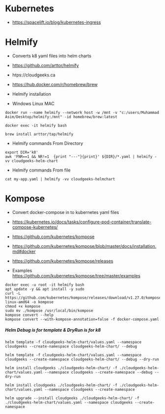 # Kubernetes

- https://spacelift.io/blog/kubernetes-ingress


# Helmify

- Converts k8 yaml files into helm charts

- https://github.com/arttor/helmify

- htps://cloudgeeks.ca

- https://hub.docker.com/r/homebrew/brew


- Helmify installation

- Windows Linux MAC

```helmify
docker run --name helmify --network host -w /mnt -v "c:/users/Muhammad Asim/Desktop/helmify:/mnt" -id homebrew/brew:latest

docker exec -it helmify bash

brew install arttor/tap/helmify
```

- Helmify commands From Directory
```helmify
export DIR='k8'
awk 'FNR==1 && NR!=1  {print "---"}{print}' ${DIR}/*.yaml | helmify -vv cloudgeeks-helm-chart 
```

- Helmify commands From file
```helmify
cat my-app.yaml | helmify -vv cloudgeeks-helmchart
```

# Kompose

- Convert docker-compose in to kubernetes yaml files

- https://kubernetes.io/docs/tasks/configure-pod-container/translate-compose-kubernetes/

- https://github.com/kubernetes/kompose

- https://github.com/kubernetes/kompose/blob/master/docs/installation.md#docker

- https://github.com/kubernetes/kompose/releases

- Examples https://github.com/kubernetes/kompose/tree/master/examples

```kompose
docker exec -u root -it helmify bash
apt update -y && apt install -y sudo
curl -L https://github.com/kubernetes/kompose/releases/download/v1.27.0/kompose-linux-amd64 -o kompose
chmod +x kompose
sudo mv ./kompose /usr/local/bin/kompose
kompose convert --help
kompose convert --with-kompose-annotation=false -f docker-compose.yaml
```

##### Helm Debug is for template & DryRun is for k8
```helm
helm template -f cloudgeeks-helm-chart/values.yaml --namespace cloudgeeks --create-namespace cloudgeeks-helm-chart/ --debug

helm template -f cloudgeeks-helm-chart/values.yaml --namespace cloudgeeks --create-namespace cloudgeeks-helm-chart/ --debug --dry-run

helm install cloudgeeks ./cloudgeeks-helm-chart/ -f ./cloudgeeks-helm-chart/values.yaml --namespace cloudgeeks --create-namespace --debug --dry-run

helm install cloudgeeks ./cloudgeeks-helm-chart/ -f ./cloudgeeks-helm-chart/values.yaml --namespace cloudgeeks --create-namespace

helm upgrade --install cloudgeeks ./cloudgeeks-helm-chart/ -f ./cloudgeeks-helm-chart/values.yaml --namespace cloudgeeks --create-namespace

```
